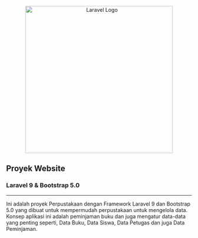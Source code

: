 <p align="center"><a href="https://laravel.com" target="_blank"><img src="https://raw.githubusercontent.com/laravel/art/master/logo-lockup/5%20SVG/2%20CMYK/1%20Full%20Color/laravel-logolockup-cmyk-red.svg" width="400" alt="Laravel Logo"></a></p>

<h2>Proyek Website</h2>
<h3>Laravel 9 & Bootstrap 5.0</h3>
<hr>
<p>
Ini adalah proyek Perpustakaan dengan Framework Laravel 9 dan Bootstrap 5.0 yang dibuat untuk mempermudah perpustakaan untuk mengelola data. Konsep aplikasi ini adalah peminjaman buku dan juga mengatur data-data yang penting seperti, Data Buku, Data Siswa, Data Petugas dan juga Data Peminjaman.
